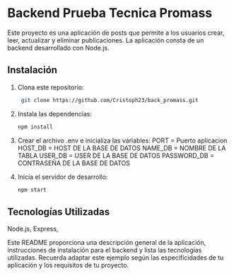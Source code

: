 # Backend Prueba Tecnica Promass

Este proyecto es una aplicación de posts que permite a los usuarios crear, leer, actualizar y eliminar publicaciones. La aplicación consta de un backend desarrollado con Node.js.

## Instalación
1. Clona este repositorio:

   ```bash
    git clone https://github.com/Cristoph23/back_promass.git

2. Instala las dependencias:
    ```bash
    npm install

3. Crear el archivo .env e inicializa las variables:
    PORT = Puerto aplicacion
    HOST_DB = HOST DE LA BASE DE DATOS
    NAME_DB = NOMBRE DE LA TABLA
    USER_DB = USER DE LA BASE DE DATOS
    PASSWORD_DB = CONTRASEÑA DE LA BASE DE DATOS 

4. Inicia el servidor de desarrollo:
    ```bash
    npm start

## Tecnologías Utilizadas
Node.js, Express, 

Este README proporciona una descripción general de la aplicación, instrucciones de instalación para el backend y lista las tecnologías utilizadas. Recuerda adaptar este ejemplo según las especificidades de tu aplicación y los requisitos de tu proyecto.



